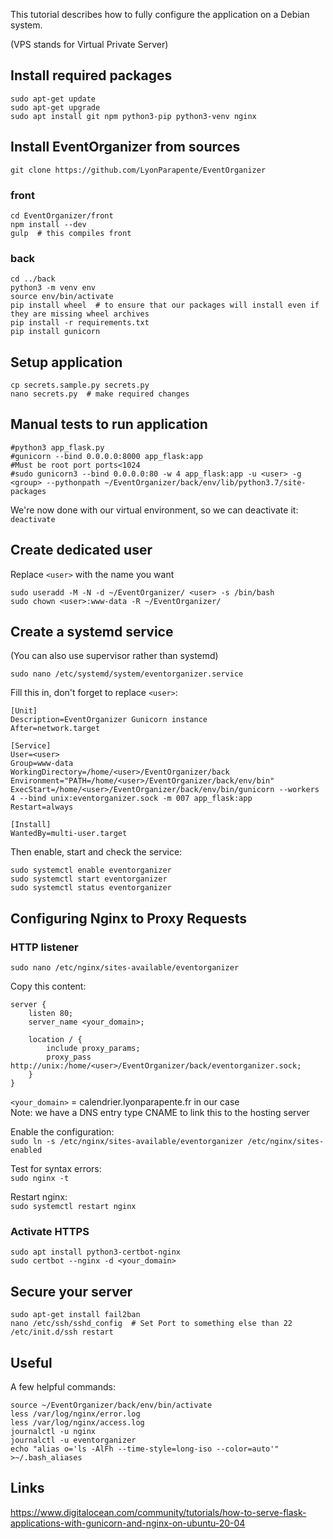 This tutorial describes how to fully configure the application on a Debian system.

(VPS stands for Virtual Private Server)

## Install required packages
```
sudo apt-get update
sudo apt-get upgrade
sudo apt install git npm python3-pip python3-venv nginx
```

## Install EventOrganizer from sources
`git clone https://github.com/LyonParapente/EventOrganizer`

### front
```
cd EventOrganizer/front
npm install --dev
gulp  # this compiles front
```

### back
```
cd ../back
python3 -m venv env
source env/bin/activate
pip install wheel  # to ensure that our packages will install even if they are missing wheel archives
pip install -r requirements.txt
pip install gunicorn
```

## Setup application
```
cp secrets.sample.py secrets.py
nano secrets.py  # make required changes
```

## Manual tests to run application
```
#python3 app_flask.py
#gunicorn --bind 0.0.0.0:8000 app_flask:app
#Must be root port ports<1024
#sudo gunicorn3 --bind 0.0.0.0:80 -w 4 app_flask:app -u <user> -g <group> --pythonpath ~/EventOrganizer/back/env/lib/python3.7/site-packages
```

We're now done with our virtual environment, so we can deactivate it:  
`deactivate`

## Create dedicated user
Replace `<user>` with the name you want
```
sudo useradd -M -N -d ~/EventOrganizer/ <user> -s /bin/bash
sudo chown <user>:www-data -R ~/EventOrganizer/
```

## Create a systemd service
(You can also use supervisor rather than systemd)

`sudo nano /etc/systemd/system/eventorganizer.service`

Fill this in, don't forget to replace `<user>`:
```
[Unit]
Description=EventOrganizer Gunicorn instance
After=network.target

[Service]
User=<user>
Group=www-data
WorkingDirectory=/home/<user>/EventOrganizer/back
Environment="PATH=/home/<user>/EventOrganizer/back/env/bin"
ExecStart=/home/<user>/EventOrganizer/back/env/bin/gunicorn --workers 4 --bind unix:eventorganizer.sock -m 007 app_flask:app
Restart=always

[Install]
WantedBy=multi-user.target
```
Then enable, start and check the service:
```
sudo systemctl enable eventorganizer
sudo systemctl start eventorganizer
sudo systemctl status eventorganizer
```

## Configuring Nginx to Proxy Requests

### HTTP listener
`sudo nano /etc/nginx/sites-available/eventorganizer`

Copy this content:
```
server {
    listen 80;
    server_name <your_domain>;

    location / {
        include proxy_params;
        proxy_pass http://unix:/home/<user>/EventOrganizer/back/eventorganizer.sock;
    }
}
```
`<your_domain>` = calendrier.lyonparapente.fr in our case  
Note: we have a DNS entry type CNAME to link this to the hosting server  

Enable the configuration:  
`sudo ln -s /etc/nginx/sites-available/eventorganizer /etc/nginx/sites-enabled`

Test for syntax errors:  
`sudo nginx -t`

Restart nginx:  
`sudo systemctl restart nginx`


### Activate HTTPS
```
sudo apt install python3-certbot-nginx
sudo certbot --nginx -d <your_domain>
```

## Secure your server
```
sudo apt-get install fail2ban
nano /etc/ssh/sshd_config  # Set Port to something else than 22
/etc/init.d/ssh restart
```

## Useful
A few helpful commands:
```
source ~/EventOrganizer/back/env/bin/activate
less /var/log/nginx/error.log
less /var/log/nginx/access.log
journalctl -u nginx
journalctl -u eventorganizer
echo "alias o='ls -AlFh --time-style=long-iso --color=auto'" >~/.bash_aliases
```

## Links
https://www.digitalocean.com/community/tutorials/how-to-serve-flask-applications-with-gunicorn-and-nginx-on-ubuntu-20-04
